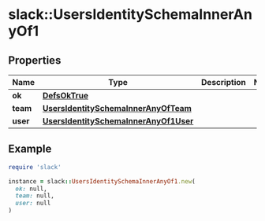 # slack::UsersIdentitySchemaInnerAnyOf1

## Properties

| Name | Type | Description | Notes |
| ---- | ---- | ----------- | ----- |
| **ok** | [**DefsOkTrue**](DefsOkTrue.md) |  |  |
| **team** | [**UsersIdentitySchemaInnerAnyOfTeam**](UsersIdentitySchemaInnerAnyOfTeam.md) |  |  |
| **user** | [**UsersIdentitySchemaInnerAnyOf1User**](UsersIdentitySchemaInnerAnyOf1User.md) |  |  |

## Example

```ruby
require 'slack'

instance = slack::UsersIdentitySchemaInnerAnyOf1.new(
  ok: null,
  team: null,
  user: null
)
```

